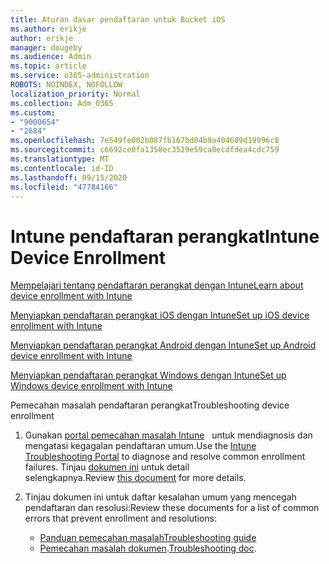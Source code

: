 ```yaml
---
title: Aturan dasar pendaftaran untuk Bucket iOS
ms.author: erikje
author: erikje
manager: dougeby
ms.audience: Admin
ms.topic: article
ms.service: o365-administration
ROBOTS: NOINDEX, NOFOLLOW
localization_priority: Normal
ms.collection: Adm_O365
ms.custom:
- "9000654"
- "2684"
ms.openlocfilehash: 7e549fe002b087fb167bd04b9a404689d19996c8
ms.sourcegitcommit: c6692ce0fa1358ec3529e59ca0ecdfdea4cdc759
ms.translationtype: MT
ms.contentlocale: id-ID
ms.lasthandoff: 09/15/2020
ms.locfileid: "47784166"
---
```

# <a name="intune-device-enrollment"></a><span data-ttu-id="36bf0-102">Intune pendaftaran perangkat</span><span class="sxs-lookup"><span data-stu-id="36bf0-102">Intune Device Enrollment</span></span>

[<span data-ttu-id="36bf0-103">Mempelajari tentang pendaftaran perangkat dengan Intune</span><span class="sxs-lookup"><span data-stu-id="36bf0-103">Learn about device enrollment with Intune</span></span>](https://docs.microsoft.com/intune/enrollment/device-enrollment)

[<span data-ttu-id="36bf0-104">Menyiapkan pendaftaran perangkat iOS dengan Intune</span><span class="sxs-lookup"><span data-stu-id="36bf0-104">Set up iOS device enrollment with Intune</span></span>](https://docs.microsoft.com/intune/enrollment/ios-enroll)

[<span data-ttu-id="36bf0-105">Menyiapkan pendaftaran perangkat Android dengan Intune</span><span class="sxs-lookup"><span data-stu-id="36bf0-105">Set up Android device enrollment with Intune</span></span>](https://docs.microsoft.com/intune/android-enroll)

[<span data-ttu-id="36bf0-106">Menyiapkan pendaftaran perangkat Windows dengan Intune</span><span class="sxs-lookup"><span data-stu-id="36bf0-106">Set up Windows device enrollment with Intune</span></span>](https://docs.microsoft.com/intune/windows-enroll)

<span data-ttu-id="36bf0-107">Pemecahan masalah pendaftaran perangkat</span><span class="sxs-lookup"><span data-stu-id="36bf0-107">Troubleshooting device enrollment</span></span>

1. <span data-ttu-id="36bf0-108">Gunakan [portal pemecahan masalah Intune](https://devicemanagement.microsoft.com/#blade/Microsoft_Intune_DeviceSettings/TroubleshootBlade)   untuk mendiagnosis dan mengatasi kegagalan pendaftaran umum.</span><span class="sxs-lookup"><span data-stu-id="36bf0-108">Use the [Intune Troubleshooting Portal](https://devicemanagement.microsoft.com/#blade/Microsoft_Intune_DeviceSettings/TroubleshootBlade) to diagnose and resolve common enrollment failures.</span></span> <span data-ttu-id="36bf0-109">Tinjau [dokumen ini](https://docs.microsoft.com/intune/help-desk-operators) untuk detail selengkapnya.</span><span class="sxs-lookup"><span data-stu-id="36bf0-109">Review [this document](https://docs.microsoft.com/intune/help-desk-operators) for more details.</span></span>

2. <span data-ttu-id="36bf0-110">Tinjau dokumen ini untuk daftar kesalahan umum yang mencegah pendaftaran dan resolusi:</span><span class="sxs-lookup"><span data-stu-id="36bf0-110">Review these documents for a list of common errors that prevent enrollment and resolutions:</span></span>
    - [<span data-ttu-id="36bf0-111">Panduan pemecahan masalah</span><span class="sxs-lookup"><span data-stu-id="36bf0-111">Troubleshooting guide</span></span>](https://support.microsoft.com/help/4469913/troubleshooting-windows-device-enrollment-problems-in-microsoft-intune)
    - <span data-ttu-id="36bf0-112">[Pemecahan masalah dokumen](https://docs.microsoft.com/intune/troubleshoot-device-enrollment-in-intune).</span><span class="sxs-lookup"><span data-stu-id="36bf0-112">[Troubleshooting doc](https://docs.microsoft.com/intune/troubleshoot-device-enrollment-in-intune).</span></span>
